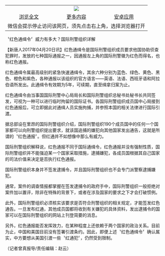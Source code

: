 

<table>
  <tr>
    <td align="center" colspan="3">
      <a href="https://github.com/ogate/ogate/blob/master/README.md"><img src="https://cloud.githubusercontent.com/assets/11880933/13434984/f430fae2-e012-11e5-814f-c2df1e82b247.jpg"/></a>
    </td>
  </tr>
  <tr>
    <td align="center">
      <a href="https://s3.ap-south-1.amazonaws.com/ogatem/oGate.htm?c818153&from=oNote">浏览全文</a>
    </td>
    <td align="center">
      <a href="https://s3.ap-south-1.amazonaws.com/ogatem/oGate.htm?from=oNote">更多内容</a>
    </td>
    <td align="center">
      <a href="https://raw.githubusercontent.com/ogate/up/master/ogate.apk">安卓应用</a>
    </td>
  </tr>
  <tr>
    <td align="center" colspan="3">
      微信会提示停止访问该网页，须先点击右上角，选择浏览器打开
    </td>
  </tr>
</table>    



〝红色通缉令〞威力有多大？国际刑警组织详解








【新唐人2017年04月20日讯】红色通缉令是国际刑警组织成员要求他国协助侦查犯罪时，发放的七种国际通报之一，因通报左上角的国际刑警徽为红色而得名，也称红色通报。











红色通缉令属最高级别的紧急快速通缉令，其余六种分别为蓝色、绿色、黄色、黑色、橙色和紫色，各种通报以该组织的官方语言——英语、法语、西班牙语和阿拉伯语所发出。此通缉令有效期为5年，可续期，直至缉拿归案为止。



红色通缉令由当事国国际刑警中心局局长和国际刑警组织总秘书处秘书长共同签发，可视为一种可以进行临时拘留的国际证书。各国际刑警组织成员国中心局接到红色通报后，可立即据此对通缉人员实施拘捕，并参照本国的相关法律进行国际引渡。



据总部设在里昂的国际刑警组织介绍，国际刑警组织190个成员国中的任何一个国家都可以向刑警组织提出要求，就该国追捕的嫌犯向其他国家发出通告，这就是所谓的〝红色通报〞。但红通并不如想像中那么有威力。



国际刑警组织解释说，红色通报不同于国际通缉令，红色通报并没有强制性质，国际刑警组织并不能强迫某一个国家采取措施，逮捕嫌犯，各成员国根据其自己国家的司法价值来决定是否执行红色通报。



国际刑警组织本身并不签发逮捕令，并且国际刑警组织也不会专门派警察逮捕嫌犯。



通常，案件的调查情报都掌握在签发逮捕令的政府手中，国际刑警组织一般拒绝对案件加以置评，除非在特殊的背景下，或者在涉及国家的要求之下才会打破惯例。



此外，国际刑警组织必须核实该要求是否符合刑警组织的相关规定，才能签发红色通告。一旦发布红通，其他成员国都将收到有关嫌犯的具体资料，发出逮捕令的国家可以在国际刑警组织的网站上刊登简要的消息。



另外，红色通报能否发挥效力，在某种程度上还依赖于两个国家的政治关系。目前为止，中国和美国目前没有签署引渡条约。因此，即便上述〝红色通缉令〞确认属实，中方要想从美国引渡一些〝红通犯〞，仍然受到限制。



（记者曾真报导/责任编辑：赵云）





